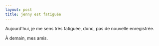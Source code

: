```yaml
---
layout: post
title: jenny est fatiguée
---
```


Aujourd'hui, je me sens très fatiguée, donc, pas de nouvelle enregistrée.

À demain, mes amis. 
